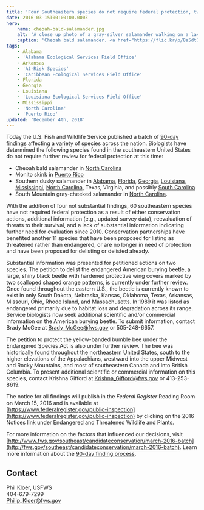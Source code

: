 ```yaml
---
title: 'Four Southeastern species do not require federal protection, two others under further review'
date: 2016-03-15T00:00:00.000Z
hero:
    name: cheoah-bald-salamander.jpg
    alt: 'A close up photo of a gray-silver salamander walking on a layer of wet moss.'
    caption: 'Cheoah bald salamander. <a href="https://flic.kr/p/8a5dt7">Photo</a> by <a href="https://www.flickr.com/photos/38984611@N03/" target="_blank">Andy Kraemer</a>, <a href="https://creativecommons.org/licenses/by-nc/2.0/" target="_blank">CC BY-NC 2.0</a>.'
tags:
    - Alabama
    - 'Alabama Ecological Services Field Office'
    - Arkansas
    - 'At-Risk Species'
    - 'Caribbean Ecological Services Field Office'
    - Florida
    - Georgia
    - Louisiana
    - 'Louisiana Ecological Services Field Office'
    - Mississippi
    - 'North Carolina'
    - 'Puerto Rico'
updated: 'December 4th, 2018'
---
```


Today the U.S. Fish and Wildlife Service published a batch of [90-day findings](/endangered-species-act/90-day-finding/) affecting a variety of species across the nation. Biologists have determined the following species found in the southeastern United States do not require further review for federal protection at this time:

- Cheoah bald salamander in [North Carolina](/north-carolina)
- Monito skink in [Puerto Rico](/puerto-rico)
- Southern dusky salamander in [Alabama](/alabama), [Florida](/florida), [Georgia](/georgia), [Louisiana](/louisiana), [Mississippi](/mississippi), [North Carolina](/north-carolina), Texas, Virginia, and possibly [South Carolina](/south-carolina)
- South Mountain gray-cheeked salamander in [North Carolina](/north-carolina).

With the addition of four not substantial findings, 60 southeastern species have not required federal protection as a result of either conservation actions, additional information (e.g., updated survey data), reevaluation of threats to their survival, and a lack of substantial information indicating further need for evaluation since 2010\. Conservation partnerships have benefited another 11 species that have been proposed for listing as threatened rather than endangered, or are no longer in need of protection and have been proposed for delisting or delisted already.

Substantial information was presented for petitioned actions on two species. The petition to delist the endangered American burying beetle, a large, shiny black beetle with hardened protective wing covers marked by two scalloped shaped orange patterns, is currently under further review. Once found throughout the eastern U.S., the beetle is currently known to exist in only South Dakota, Nebraska, Kansas, Oklahoma, Texas, Arkansas, Missouri, Ohio, Rhode Island, and Massachusetts. In 1989 it was listed as endangered primarily due to habitat loss and degradation across its range. Service biologists now seek additional scientific and/or commercial information on the American burying beetle. To submit information, contact Brady McGee at [Brady_McGee@fws.gov](mailto:Brady_McGee@fws.gov) or 505-248-6657.

The petition to protect the yellow-banded bumble bee under the Endangered Species Act is also under further review. The bee was historically found throughout the northeastern United States, south to the higher elevations of the Appalachians, westward into the upper Midwest and Rocky Mountains, and most of southeastern Canada and into British Columbia. To present additional scientific or commercial information on this species, contact Krishna Gifford at [Krishna_Gifford@fws.gov](mailto:Krishna_Gifford@fws.gov) or 413-253-8619.

The notice for all findings will publish in the _Federal Register_ Reading Room on March 15, 2016 and is available at [https://www.federalregister.gov/public-inspection](https://www.federalregister.gov/public-inspection) by clicking on the 2016 Notices link under Endangered and Threatened Wildlife and Plants.

For more information on the factors that influenced our decisions, visit [http://www.fws.gov/southeast/candidateconservation/march-2016-batch](http://fws.gov/southeast/candidateconservation/march-2016-batch). Learn more information about the [90-day finding process](/endangered-species-act/90-day-finding/).

## Contact

Phil Kloer, USFWS  
404-679-7299  
[Philip_Kloer@fws.gov](mailto:Philip_Kloer@fws.gov)
